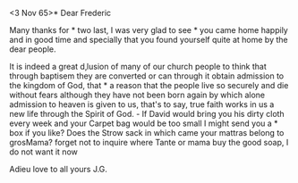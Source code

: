  <3 Nov 65>*
Dear Frederic

Many thanks for <the>* two last, I was very glad to see <that>* you came home happily and in good time and specially that you found yourself quite at home by the dear people.

It is indeed a great d‚lusion of many of our church people to think that through baptisem they are converted or can through it obtain admission to the kingdom of God, that <is>* a reason that the people live so securely and die without fears although they have not been born again by which alone admission to heaven is given to us, that's to say, true faith works in us a new life through the Spirit of God. - If David would bring you his dirty cloth every week and your Carpet bag would be too small I might send you a <wash>* box if you like? Does the Strow sack in which came your mattras belong to grosMama? forget not to inquire where Tante or mama buy the good soap, I do not want it now

 Adieu love to all
 yours J.G.
